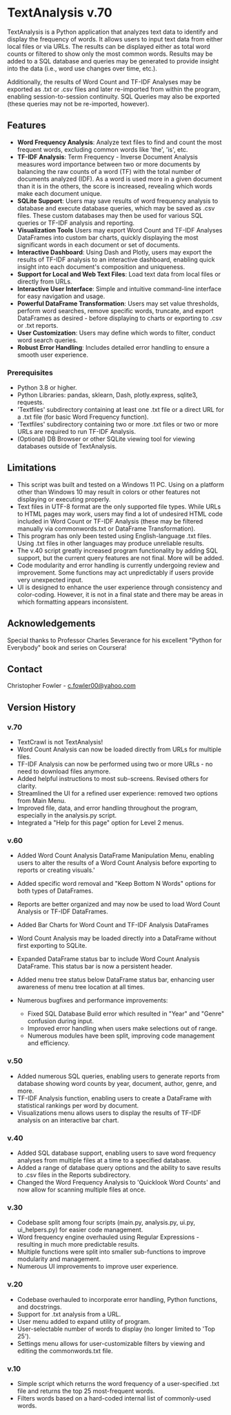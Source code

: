 # TextAnalysis v.70

TextAnalysis is a Python application that analyzes text data to identify and display the frequency of words. It allows users to input text data from either local files or via URLs. The results can be displayed either as total word counts or filtered to show only the most common words. Results may be added to a SQL database and queries may be generated to provide insight into the data (i.e., word use changes over time, etc.). 

Additionally, the results of Word Count and TF-IDF Analyses may be exported as .txt or .csv files and later re-imported from within the program, enabling session-to-session continuity. SQL Queries may also be exported (these queries may not be re-imported, however).

## Features
- **Word Frequency Analysis**: Analyze text files to find and count the most frequent words, excluding common words like 'the', 'is', etc.
- **TF-IDF Analysis**: Term Frequency - Inverse Document Analysis measures word importance between two or more documents by balancing the raw counts of a word (TF) with the total number of documents analyzed (IDF). As a word is used more in a given document than it is in the others, the score is increased, revealing which words make each document unique.
- **SQLite Support**: Users may save results of word frequency analysis to database and execute database queries, which may be saved as .csv files. These custom databases may then be used for various SQL queries or TF-IDF analysis and reporting.
- **Visualization Tools** Users may export Word Count and TF-IDF Analyses DataFrames into custom bar charts, quickly displaying the most significant words in each document or set of documents.
- **Interactive Dashboard**: Using Dash and Plotly, users may export the results of TF-IDF analysis to an interactive dashboard, enabling quick insight into each document's composition and uniqueness.
- **Support for Local and Web Text Files**: Load text data from local files or directly from URLs.
- **Interactive User Interface**: Simple and intuitive command-line interface for easy navigation and usage.
- **Powerful DataFrame Transformation**: Users may set value thresholds, perform word searches, remove specific words, truncate, and export DataFrames as desired - before displaying to charts or exporting to .csv or .txt reports.
- **User Customization**: Users may define which words to filter, conduct word search queries.
- **Robust Error Handling**: Includes detailed error handling to ensure a smooth user experience.

### Prerequisites
- Python 3.8 or higher.
- Python Libraries: pandas, sklearn, Dash, plotly.express, sqlite3, requests.
- 'Textfiles' subdirectory containing at least one .txt file or a direct URL for a .txt file (for basic Word Frequency function).
- 'Textfiles' subdirectory containing two or more .txt files or two or more URLs are required to run TF-IDF Analysis.
- (Optional) DB Browser or other SQLite viewing tool for viewing databases outside of TextAnalysis.

## Limitations
- This script was built and tested on a Windows 11 PC. Using on a platform other than Windows 10 may result in colors or other features not displaying or executing properly.
- Text files in UTF-8 format are the only supported file types. While URLs to HTML pages may work, users may find a lot of undesired HTML code included in Word Count or TF-IDF Analysis (these may be filtered manually via commonwords.txt or DataFrame Transformation).
- This program has only been tested using English-language .txt files. Using .txt files in other languages may produce unreliable results.
- The v.40 script greatly increased program functionality by adding SQL support, but the current query features are not final. More will be added.
- Code modularity and error handling is currently undergoing review and improvement. Some functions may act unpredictably if users provide very unexpected input.
- UI is designed to enhance the user experience through consistency and color-coding. However, it is not in a final state and there may be areas in which formatting appears inconsistent.

## Acknowledgements
Special thanks to Professor Charles Severance for his excellent "Python for Everybody" book and series on Coursera!

## Contact
Christopher Fowler - c.fowler00@yahoo.com

## Version History

### v.70
- TextCrawl is not TextAnalysis!
- Word Count Analysis can now be loaded directly from URLs for multiple files.
- TF-IDF Analysis can now be performed using two or more URLs - no need to download files anymore.
- Added helpful instructions to most sub-screens. Revised others for clarity.
- Streamlined the UI for a refined user experience: removed two options from Main Menu.
- Improved file, data, and error handling throughout the program, especially in the analysis.py script.
- Integrated a "Help for this page" option for Level 2 menus.

### v.60
- Added Word Count Analysis DataFrame Manipulation Menu, enabling users to alter the results of a Word Count Analysis before exporting to reports or creating visuals.'
- Added specific word removal and "Keep Bottom N Words" options for both types of DataFrames.
- Reports are better organized and may now be used to load Word Count Analysis or TF-IDF DataFrames.
- Added Bar Charts for Word Count and TF-IDF Analysis DataFrames
- Word Count Analysis may be loaded directly into a DataFrame without first exporting to SQLite.
- Expanded DataFrame status bar to include Word Count Analysis DataFrame. This status bar is now a persistent header.
- Added menu tree status below DataFrame status bar, enhancing user awareness of menu tree location at all times.

- Numerous bugfixes and performance improvements:
  - Fixed SQL Database Build error which resulted in "Year" and "Genre" confusion during input.
  - Improved error handling when users make selections out of range.
  - Numerous modules have been split, improving code management and efficiency.

### v.50
- Added numerous SQL queries, enabling users to generate reports from database showing word counts by year, document, author, genre, and more.
- TF-IDF Analysis function, enabling users to create a DataFrame with statistical rankings per word by document.
- Visualizations menu allows users to display the results of TF-IDF analysis on an interactive bar chart.

### v.40
- Added SQL database support, enabling users to save word frequency analyses from multiple files at a time to a specified database.
- Added a range of database query options and the ability to save results to .csv files in the Reports subdirectory.
- Changed the Word Frequency Analysis to 'Quicklook Word Counts' and now allow for scanning multiple files at once.

### v.30
- Codebase split among four scripts (main.py, analysis.py, ui.py, ui_helpers.py) for easier code management.
- Word frequency engine overhauled using Regular Expressions - resulting in much more predictable results.
- Multiple functions were split into smaller sub-functions to improve modularity and management.
- Numerous UI improvements to improve user experience.

### v.20
- Codebase overhauled to incorporate error handling, Python functions, and docstrings.
- Support for .txt analysis from a URL.
- User menu added to expand utility of program.
- User-selectable number of words to display (no longer limited to 'Top 25').
- Settings menu allows for user-customizable filters by viewing and editing the commonwords.txt file.


### v.10
- Simple script which returns the word frequency of a user-specified .txt file and returns the top 25 most-frequent words.
- Filters words based on a hard-coded internal list of commonly-used words.
